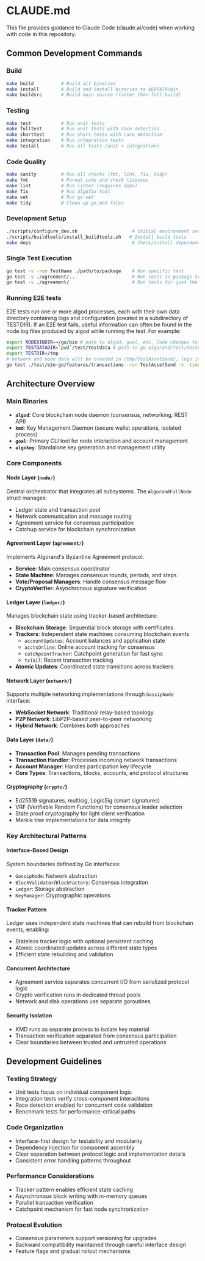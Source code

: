 # CLAUDE.md

This file provides guidance to Claude Code (claude.ai/code) when working with code in this repository.

## Common Development Commands

### Build
```bash
make build          # Build all binaries
make install        # Build and install binaries to $GOPATH/bin
make buildsrc       # Build main source (faster than full build)
```

### Testing
```bash
make test           # Run unit tests
make fulltest       # Run unit tests with race detection
make shorttest      # Run short tests with race detection
make integration    # Run integration tests
make testall        # Run all tests (unit + integration)
```

### Code Quality
```bash
make sanity         # Run all checks (fmt, lint, fix, tidy)
make fmt            # Format code and check licenses
make lint           # Run linter (requires deps)
make fix            # Run algofix tool
make vet            # Run go vet
make tidy           # Clean up go.mod files
```

### Development Setup
```bash
./scripts/configure_dev.sh                    # Initial environment setup
./scripts/buildtools/install_buildtools.sh   # Install build tools
make deps                                     # Check/install dependencies
```

### Single Test Execution
```bash
go test -v -run TestName ./path/to/package    # Run specific test
go test -v ./agreement/...                    # Run tests in package tree rooted at agreement
go test -v ./agreement/                       # Run tests for just the agreement package
```

### Running E2E tests
E2E tests run one or more algod processes, each with their own data directory containing logs and configuration (created in a subdirectory of TESTDIR). If an E2E test fails, useful information can often be found in the node.log files produced by algod while running the test. For example:
```bash
export NODEBINDIR=~/go/bin # path to algod, goal, etc. Code changes to goal or algod require rebuilding with "make" to place new binaries here before running E2E tests.
export TESTDATADIR=`pwd`/test/testdata # path to go-algorand/test/testdata
export TESTDIR=/tmp
# network and node data will be created in /tmp/TestAssetSend/, logs in /tmp/TestAssetSend/Primary/node.log and /tmp/TestAssetSend/Node/node.log
go test ./test/e2e-go/features/transactions -run TestAssetSend -v -timeout=0
```

## Architecture Overview

### Main Binaries
- **`algod`**: Core blockchain node daemon (consensus, networking, REST API)
- **`kmd`**: Key Management Daemon (secure wallet operations, isolated process)
- **`goal`**: Primary CLI tool for node interaction and account management
- **`algokey`**: Standalone key generation and management utility

### Core Components

#### Node Layer (`node/`)
Central orchestrator that integrates all subsystems. The `AlgorandFullNode` struct manages:
- Ledger state and transaction pool
- Network communication and message routing
- Agreement service for consensus participation
- Catchup service for blockchain synchronization

#### Agreement Layer (`agreement/`)
Implements Algorand's Byzantine Agreement protocol:
- **Service**: Main consensus coordinator
- **State Machine**: Manages consensus rounds, periods, and steps
- **Vote/Proposal Managers**: Handle consensus message flow
- **CryptoVerifier**: Asynchronous signature verification

#### Ledger Layer (`ledger/`)
Manages blockchain state using tracker-based architecture:
- **Blockchain Storage**: Sequential block storage with certificates
- **Trackers**: Independent state machines consuming blockchain events
  - `accountUpdates`: Account balances and application state
  - `acctsOnline`: Online account tracking for consensus
  - `catchpointTracker`: Catchpoint generation for fast sync
  - `txTail`: Recent transaction tracking
- **Atomic Updates**: Coordinated state transitions across trackers

#### Network Layer (`network/`)
Supports multiple networking implementations through `GossipNode` interface:
- **WebSocket Network**: Traditional relay-based topology
- **P2P Network**: LibP2P-based peer-to-peer networking
- **Hybrid Network**: Combines both approaches

#### Data Layer (`data/`)
- **Transaction Pool**: Manages pending transactions
- **Transaction Handler**: Processes incoming network transactions
- **Account Manager**: Handles participation key lifecycle
- **Core Types**: Transactions, blocks, accounts, and protocol structures

#### Cryptography (`crypto/`)
- Ed25519 signatures, multisig, LogicSig (smart signatures)
- VRF (Verifiable Random Functions) for consensus leader selection
- State proof cryptography for light client verification
- Merkle tree implementations for data integrity

### Key Architectural Patterns

#### Interface-Based Design
System boundaries defined by Go interfaces:
- `GossipNode`: Network abstraction
- `BlockValidator`/`BlockFactory`: Consensus integration
- `Ledger`: Storage abstraction
- `KeyManager`: Cryptographic operations

#### Tracker Pattern
Ledger uses independent state machines that can rebuild from blockchain events, enabling:
- Stateless tracker logic with optional persistent caching
- Atomic coordinated updates across different state types
- Efficient state rebuilding and validation

#### Concurrent Architecture
- Agreement service separates concurrent I/O from serialized protocol logic
- Crypto verification runs in dedicated thread pools
- Network and disk operations use separate goroutines

#### Security Isolation
- KMD runs as separate process to isolate key material
- Transaction verification separated from consensus participation
- Clear boundaries between trusted and untrusted operations

## Development Guidelines

### Testing Strategy
- Unit tests focus on individual component logic
- Integration tests verify cross-component interactions
- Race detection enabled for concurrent code validation
- Benchmark tests for performance-critical paths

### Code Organization
- Interface-first design for testability and modularity
- Dependency injection for component assembly
- Clear separation between protocol logic and implementation details
- Consistent error handling patterns throughout

### Performance Considerations
- Tracker pattern enables efficient state caching
- Asynchronous block writing with in-memory queues
- Parallel transaction verification
- Catchpoint mechanism for fast node synchronization

### Protocol Evolution
- Consensus parameters support versioning for upgrades
- Backward compatibility maintained through careful interface design
- Feature flags and gradual rollout mechanisms
